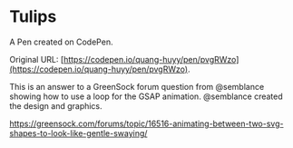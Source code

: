 # Tulips

A Pen created on CodePen.

Original URL: [https://codepen.io/quang-huyy/pen/pvgRWzo](https://codepen.io/quang-huyy/pen/pvgRWzo).

This is an answer to a GreenSock forum question from @semblance showing how to use a loop for the GSAP animation. @semblance created the design and graphics.

https://greensock.com/forums/topic/16516-animating-between-two-svg-shapes-to-look-like-gentle-swaying/